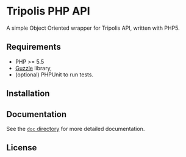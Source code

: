 Tripolis PHP API
================

A simple Object Oriented wrapper for Tripolis API, written with PHP5.

Requirements
------------

* PHP >= 5.5
* [Guzzle](https://github.com/guzzle/guzzle) library,
* (optional) PHPUnit to run tests.


Installation
------------

Documentation
-------------

See the [`doc` directory](doc/) for more detailed documentation.


License
-------
